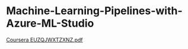 # Machine-Learning-Pipelines-with-Azure-ML-Studio
[Coursera EUZQJWXTZXNZ.pdf](https://github.com/ShivamDwivediIITG/Machine-Learning-Pipelines-with-Azure-ML-Studio/files/13920662/Coursera.EUZQJWXTZXNZ.pdf)
